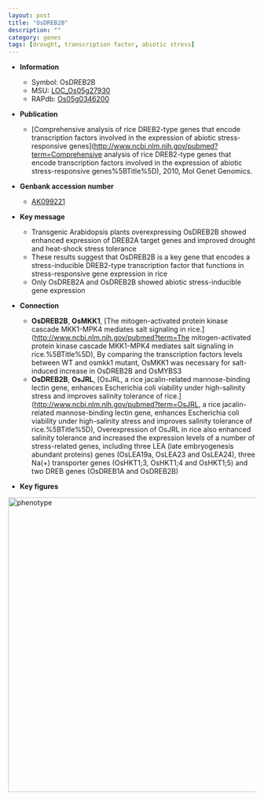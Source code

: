 ```yaml
---
layout: post
title: "OsDREB2B"
description: ""
category: genes
tags: [drought, transcription factor, abiotic stress]
---
```


* **Information**  
    + Symbol: OsDREB2B  
    + MSU: [LOC_Os05g27930](http://rice.plantbiology.msu.edu/cgi-bin/ORF_infopage.cgi?orf=LOC_Os05g27930)  
    + RAPdb: [Os05g0346200](http://rapdb.dna.affrc.go.jp/viewer/gbrowse_details/irgsp1?name=Os05g0346200)  

* **Publication**  
    + [Comprehensive analysis of rice DREB2-type genes that encode transcription factors involved in the expression of abiotic stress-responsive genes](http://www.ncbi.nlm.nih.gov/pubmed?term=Comprehensive analysis of rice DREB2-type genes that encode transcription factors involved in the expression of abiotic stress-responsive genes%5BTitle%5D), 2010, Mol Genet Genomics.

* **Genbank accession number**  
    + [AK099221](http://www.ncbi.nlm.nih.gov/nuccore/AK099221)

* **Key message**  
    + Transgenic Arabidopsis plants overexpressing OsDREB2B showed enhanced expression of DREB2A target genes and improved drought and heat-shock stress tolerance
    + These results suggest that OsDREB2B is a key gene that encodes a stress-inducible DREB2-type transcription factor that functions in stress-responsive gene expression in rice
    + Only OsDREB2A and OsDREB2B showed abiotic stress-inducible gene expression

* **Connection**  
    + __OsDREB2B__, __OsMKK1__, [The mitogen-activated protein kinase cascade MKK1-MPK4 mediates salt signaling in rice.](http://www.ncbi.nlm.nih.gov/pubmed?term=The mitogen-activated protein kinase cascade MKK1-MPK4 mediates salt signaling in rice.%5BTitle%5D), By comparing the transcription factors levels between WT and osmkk1 mutant, OsMKK1 was necessary for salt-induced increase in OsDREB2B and OsMYBS3
    + __OsDREB2B__, __OsJRL__, [OsJRL, a rice jacalin-related mannose-binding lectin gene, enhances Escherichia coli viability under high-salinity stress and improves salinity tolerance of rice.](http://www.ncbi.nlm.nih.gov/pubmed?term=OsJRL, a rice jacalin-related mannose-binding lectin gene, enhances Escherichia coli viability under high-salinity stress and improves salinity tolerance of rice.%5BTitle%5D), Overexpression of OsJRL in rice also enhanced salinity tolerance and increased the expression levels of a number of stress-related genes, including three LEA (late embryogenesis abundant proteins) genes (OsLEA19a, OsLEA23 and OsLEA24), three Na(+) transporter genes (OsHKT1;3, OsHKT1;4 and OsHKT1;5) and two DREB genes (OsDREB1A and OsDREB2B)

* **Key figures**  
<img src="http://ricencode.github.io/images/OsDREB2B.pheno.png" alt="phenotype"  style="width: 600px;"/>



